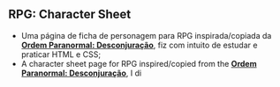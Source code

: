 ## RPG: Character Sheet

- Uma página de ficha de personagem para RPG inspirada/copiada da **[Ordem Paranormal: Desconjuração](https://www.youtube.com/watch?v=b7PvLWZR6pg "Ordem Paranormal: Desconjuração")**, fiz com intuito de estudar e praticar HTML e CSS;
- A character sheet page for RPG inspired/copied from the **[Ordem Paranormal: Desconjuração](https://www.youtube.com/watch?v=b7PvLWZR6pg "Paranormal Order: Misjudgment")**, I di
